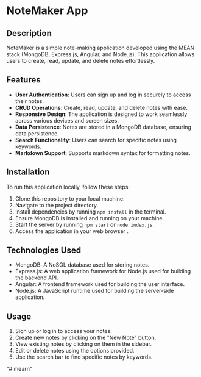 # NoteMaker App

## Description
NoteMaker is a simple note-making application developed using the MEAN stack (MongoDB, Express.js, Angular, and Node.js). This application allows users to create, read, update, and delete notes effortlessly.

## Features
- **User Authentication**: Users can sign up and log in securely to access their notes.
- **CRUD Operations**: Create, read, update, and delete notes with ease.
- **Responsive Design**: The application is designed to work seamlessly across various devices and screen sizes.
- **Data Persistence**: Notes are stored in a MongoDB database, ensuring data persistence.
- **Search Functionality**: Users can search for specific notes using keywords.
- **Markdown Support**: Supports markdown syntax for formatting notes.

## Installation
To run this application locally, follow these steps:
1. Clone this repository to your local machine.
2. Navigate to the project directory.
3. Install dependencies by running `npm install` in the terminal.
4. Ensure MongoDB is installed and running on your machine.
5. Start the server by running `npm start` or `node index.js`.
6. Access the application in your web browser .

## Technologies Used
- MongoDB: A NoSQL database used for storing notes.
- Express.js: A web application framework for Node.js used for building the backend API.
- Angular: A frontend framework used for building the user interface.
- Node.js: A JavaScript runtime used for building the server-side application.

## Usage
1. Sign up or log in to access your notes.
2. Create new notes by clicking on the "New Note" button.
3. View existing notes by clicking on them in the sidebar.
4. Edit or delete notes using the options provided.
5. Use the search bar to find specific notes by keywords.

"# mearn" 
